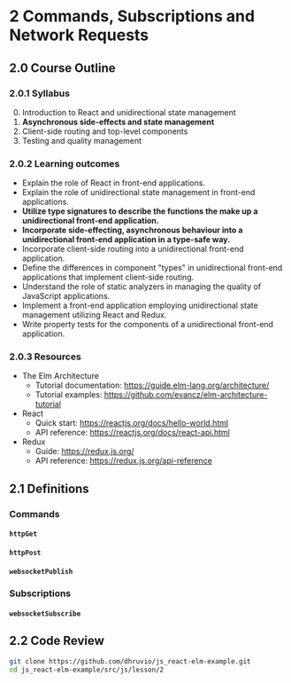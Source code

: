 # 2 Commands, Subscriptions and Network Requests

## 2.0 Course Outline

### 2.0.1 Syllabus

0. Introduction to React and unidirectional state management
1. **Asynchronous side-effects and state management**
2. Client-side routing and top-level components
3. Testing and quality management

### 2.0.2 Learning outcomes

- Explain the role of React in front-end applications.
- Explain the role of unidirectional state management in front-end applications.
- **Utilize type signatures to describe the functions the make up a unidirectional front-end application.**
- **Incorporate side-effecting, asynchronous behaviour into a unidirectional front-end application in a type-safe way.**
- Incorporate client-side routing into a unidirectional front-end application.
- Define the differences in component "types" in unidirectional front-end applications that implement client-side routing.
- Understand the role of static analyzers in managing the quality of JavaScript applications.
- Implement a front-end application employing unidirectional state management utilizing React and Redux.
- Write property tests for the components of a unidirectional front-end application.

### 2.0.3 Resources

- The Elm Architecture
  - Tutorial documentation: https://guide.elm-lang.org/architecture/
  - Tutorial examples: https://github.com/evancz/elm-architecture-tutorial
- React
  - Quick start: https://reactjs.org/docs/hello-world.html
  - API reference: https://reactjs.org/docs/react-api.html
- Redux
  - Guide: https://redux.js.org/
  - API reference: https://redux.js.org/api-reference

## 2.1 Definitions

### Commands

#### `httpGet`

#### `httpPost`

#### `websocketPublish`

### Subscriptions

#### `websocketSubscribe`

## 2.2 Code Review

```bash
git clone https://github.com/dhruvio/js_react-elm-example.git
cd js_react-elm-example/src/js/lesson/2
```
